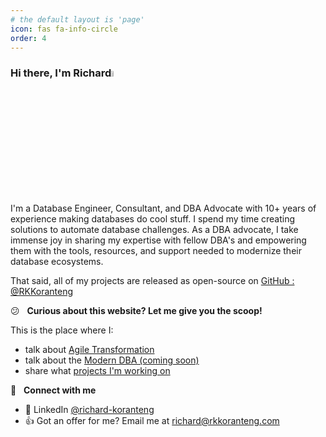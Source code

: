 ```yaml
---
# the default layout is 'page'
icon: fas fa-info-circle
order: 4
---
```


### Hi there, I'm Richard<a href="https://rkkoranteng.com/" target="blank"><img src="https://media.giphy.com/media/hvRJCLFzcasrR4ia7z/giphy.gif" width="5%"></a>

I'm a Database Engineer, Consultant, and DBA Advocate with 10+ years of experience making databases do cool stuff. I spend my time creating solutions to automate database challenges. As a DBA advocate, I take immense joy in sharing my expertise with fellow DBA's and empowering them with the tools, resources, and support needed to modernize their database ecosystems. 

That said, all of my projects are released as open-source on [GitHub : @RKKoranteng](https://github.com/RKKoranteng)
<br />

😕 &nbsp; **Curious about this website? Let me give you the scoop!**

This is the place where I:

* talk about [Agile Transformation](https://rkkoranteng.com/categories/agile-transformation/)
* talk about the [Modern DBA (coming soon)](#)
* share what [projects I'm working on](https://github.com/users/RKKoranteng/projects/23) 

🔗 &nbsp; **Connect with me**
* 📘 LinkedIn <a href="https://www.linkedin.com/in/richard-koranteng" target="blank">@richard-koranteng</a>
* 👍 Got an offer for me? Email me at [richard@rkkoranteng.com](mailto:richard@rkkoranteng.com)
